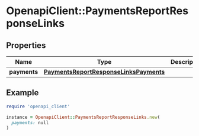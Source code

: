 # OpenapiClient::PaymentsReportResponseLinks

## Properties

| Name | Type | Description | Notes |
| ---- | ---- | ----------- | ----- |
| **payments** | [**PaymentsReportResponseLinksPayments**](PaymentsReportResponseLinksPayments.md) |  | [optional] |

## Example

```ruby
require 'openapi_client'

instance = OpenapiClient::PaymentsReportResponseLinks.new(
  payments: null
)
```

